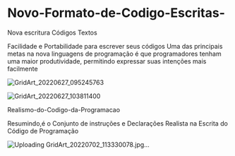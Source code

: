 # Novo-Formato-de-Codigo-Escritas-
Nova escritura Códigos Textos

Facilidade e Portabilidade para escrever seus
códigos 
Uma das principais metas na nova linguagens de programação 
é que programadores tenham uma maior produtividade, 
permitindo expressar suas intenções mais facilmente


![GridArt_20220627_095245763](https://user-images.githubusercontent.com/62495617/175946697-18f9dfdd-fe5a-4291-9b1b-9e40aa649796.jpg)


![GridArt_20220627_103811400](https://user-images.githubusercontent.com/62495617/175955180-645e8f07-9f5e-4776-94f1-f36b01f7c634.jpg)

Realismo-do-Codigo-da-Programacao 

Resumindo,é o Conjunto de instruções e Declarações Realista na Escrita do Código de Programação 


![Uploading GridArt_20220702_113330078.jpg…]()
